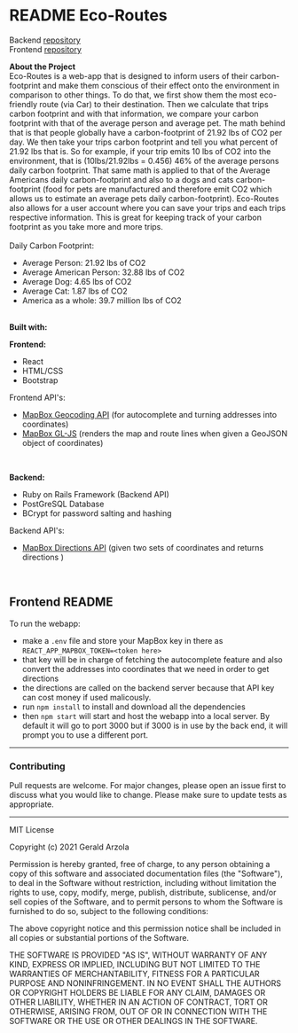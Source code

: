 # README Eco-Routes
Backend <a href='https://github.com/geraldarzy/eco-routes-backend'>repository</a>
<br>
Frontend <a href='https://github.com/geraldarzy/eco-routes-frontend'>repository</a>

<strong>About the Project</strong>
 <br>
Eco-Routes is a web-app that is designed to inform users of their carbon-footprint and make them conscious of their effect onto the environment in comparison to other  things. To do that, we first show them the most eco-friendly route (via Car) to their destination. Then we calculate that trips carbon footprint and with that information, we compare your carbon footprint with that of the average person and average pet. The math behind that is that people globally have a carbon-footprint of 21.92 lbs of CO2 per day. We then take your trips carbon footprint and tell you what percent of 21.92 lbs that is. So for example, if your trip emits 10 lbs of CO2 into the environment, that is (10lbs/21.92lbs = 0.456) 46% of the average persons daily carbon footprint. That same math is applied to that of the Average Americans daily carbon-footprint and also to a dogs and cats carbon-footprint (food for pets are manufactured and therefore emit CO2 which allows us to estimate an average pets daily carbon-footprint). Eco-Routes also allows for a user account where you can save your trips and each trips respective information. This is great for keeping track of your carbon footprint as you take more and more trips.
<br/> <br/>
Daily Carbon Footprint:
- Average Person: 21.92 lbs of CO2
- Average American Person: 32.88 lbs of CO2
- Average Dog: 4.65 lbs of CO2
- Average Cat: 1.87 lbs of CO2
- America as a whole: 39.7 million lbs of CO2
<br><br>

<strong>Built with:</strong> <br>

<strong>Frontend:</strong>
- React
- HTML/CSS
- Bootstrap

Frontend API's:
- <a href='https://docs.mapbox.com/api/search/geocoding/'>MapBox Geocoding API</a> (for autocomplete and turning addresses into coordinates)
- <a href='https://docs.mapbox.com/help/tutorials/use-mapbox-gl-js-with-react/'>MapBox GL-JS</a> (renders the map and route lines when given a GeoJSON object of coordinates)

<br/>

<strong>Backend: </strong>
- Ruby on Rails Framework (Backend API)
- PostGreSQL Database
- BCrypt for password salting and hashing

Backend API's:
- <a href='https://docs.mapbox.com/help/getting-started/directions/'>MapBox Directions API</a> (given two sets of coordinates and returns directions )
<br/>

## Frontend README

To run the webapp:
- make a `.env` file and store your MapBox key in there as `REACT_APP_MAPBOX_TOKEN=<token here>`
- that key will be in charge of fetching the autocomplete feature and also convert the addresses into coordinates that we need in order to get directions
- the directions are called on the backend server because that API key can cost money if used malicously. 
- run `npm install` to install and download all the dependencies
- then `npm start` will start and host the webapp into a local server. By default it will go to port 3000 but if 3000 is in use by the back end, it will prompt you to use a different port.



<hr>

### <strong>Contributing</strong>
Pull requests are welcome. For major changes, please open an issue first to discuss what you would like to change.
Please make sure to update tests as appropriate.

<hr>
MIT License

Copyright (c) 2021 Gerald Arzola

Permission is hereby granted, free of charge, to any person obtaining a copy
of this software and associated documentation files (the "Software"), to deal
in the Software without restriction, including without limitation the rights
to use, copy, modify, merge, publish, distribute, sublicense, and/or sell
copies of the Software, and to permit persons to whom the Software is
furnished to do so, subject to the following conditions:

The above copyright notice and this permission notice shall be included in all
copies or substantial portions of the Software.

THE SOFTWARE IS PROVIDED "AS IS", WITHOUT WARRANTY OF ANY KIND, EXPRESS OR
IMPLIED, INCLUDING BUT NOT LIMITED TO THE WARRANTIES OF MERCHANTABILITY,
FITNESS FOR A PARTICULAR PURPOSE AND NONINFRINGEMENT. IN NO EVENT SHALL THE
AUTHORS OR COPYRIGHT HOLDERS BE LIABLE FOR ANY CLAIM, DAMAGES OR OTHER
LIABILITY, WHETHER IN AN ACTION OF CONTRACT, TORT OR OTHERWISE, ARISING FROM,
OUT OF OR IN CONNECTION WITH THE SOFTWARE OR THE USE OR OTHER DEALINGS IN THE
SOFTWARE.
